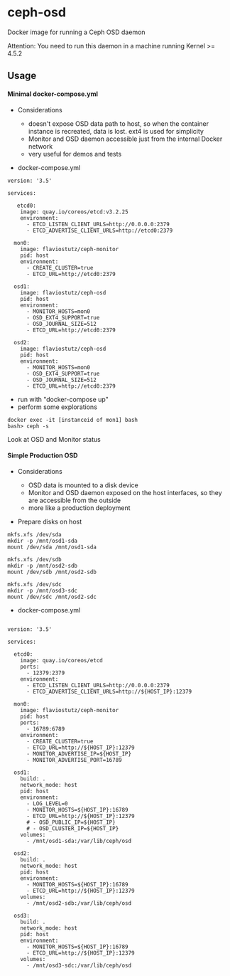 # ceph-osd
Docker image for running a Ceph OSD daemon

Attention: You need to run this daemon in a machine running Kernel >= 4.5.2

## Usage

#### Minimal docker-compose.yml

* Considerations
  * doesn't expose OSD data path to host, so when the container instance is recreated, data is lost. ext4 is used for simplicity
  * Monitor and OSD daemon accessible just from the internal Docker network
  * very useful for demos and tests

* docker-compose.yml

```
version: '3.5'

services:

   etcd0:
    image: quay.io/coreos/etcd:v3.2.25
    environment:
      - ETCD_LISTEN_CLIENT_URLS=http://0.0.0.0:2379
      - ETCD_ADVERTISE_CLIENT_URLS=http://etcd0:2379

  mon0:
    image: flaviostutz/ceph-monitor
    pid: host
    environment:
      - CREATE_CLUSTER=true
      - ETCD_URL=http://etcd0:2379

  osd1:
    image: flaviostutz/ceph-osd
    pid: host
    environment:
      - MONITOR_HOSTS=mon0
      - OSD_EXT4_SUPPORT=true
      - OSD_JOURNAL_SIZE=512
      - ETCD_URL=http://etcd0:2379

  osd2:
    image: flaviostutz/ceph-osd
    pid: host
    environment:
      - MONITOR_HOSTS=mon0
      - OSD_EXT4_SUPPORT=true
      - OSD_JOURNAL_SIZE=512
      - ETCD_URL=http://etcd0:2379

```

* run with "docker-compose up"
* perform some explorations

```
docker exec -it [instanceid of mon1] bash
bash> ceph -s
```
Look at OSD and Monitor status



#### Simple Production OSD

* Considerations

  * OSD data is mounted to a disk device
  * Monitor and OSD daemon exposed on the host interfaces, so they are accessible from the outside
  * more like a production deployment

* Prepare disks on host

```
mkfs.xfs /dev/sda
mkdir -p /mnt/osd1-sda
mount /dev/sda /mnt/osd1-sda

mkfs.xfs /dev/sdb
mkdir -p /mnt/osd2-sdb
mount /dev/sdb /mnt/osd2-sdb

mkfs.xfs /dev/sdc
mkdir -p /mnt/osd3-sdc
mount /dev/sdc /mnt/osd2-sdc
```

* docker-compose.yml

```

version: '3.5'

services:

  etcd0:
    image: quay.io/coreos/etcd
    ports:
      - 12379:2379
    environment:
      - ETCD_LISTEN_CLIENT_URLS=http://0.0.0.0:2379
      - ETCD_ADVERTISE_CLIENT_URLS=http://${HOST_IP}:12379

  mon0:
    image: flaviostutz/ceph-monitor
    pid: host
    ports:
      - 16789:6789
    environment:
      - CREATE_CLUSTER=true
      - ETCD_URL=http://${HOST_IP}:12379
      - MONITOR_ADVERTISE_IP=${HOST_IP}
      - MONITOR_ADVERTISE_PORT=16789

  osd1:
    build: .
    network_mode: host
    pid: host
    environment:
      - LOG_LEVEL=0
      - MONITOR_HOSTS=${HOST_IP}:16789
      - ETCD_URL=http://${HOST_IP}:12379
      # - OSD_PUBLIC_IP=${HOST_IP}
      # - OSD_CLUSTER_IP=${HOST_IP}
    volumes:
      - /mnt/osd1-sda:/var/lib/ceph/osd

  osd2:
    build: .
    network_mode: host
    pid: host
    environment:
      - MONITOR_HOSTS=${HOST_IP}:16789
      - ETCD_URL=http://${HOST_IP}:12379
    volumes:
      - /mnt/osd2-sdb:/var/lib/ceph/osd

  osd3:
    build: .
    network_mode: host
    pid: host
    environment:
      - MONITOR_HOSTS=${HOST_IP}:16789
      - ETCD_URL=http://${HOST_IP}:12379
    volumes:
      - /mnt/osd3-sdc:/var/lib/ceph/osd

```
